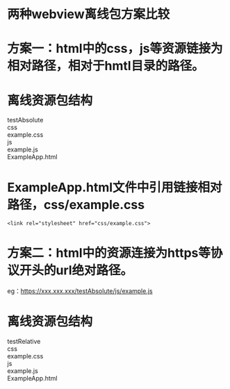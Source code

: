 

两种webview离线包方案比较<br>
====

方案一：html中的css，js等资源链接为相对路径，相对于hmtl目录的路径。<br>
===

离线资源包结构<br>
==
testAbsolute<br>
  css<br>
    example.css<br>
  js<br>
    example.js<br>
  ExampleApp.html<br>
  
  
ExampleApp.html文件中引用链接相对路径，css/example.css<br>
==
```
<link rel="stylesheet" href="css/example.css">
```
  
  




方案二：html中的资源连接为https等协议开头的url绝对路径。
===
eg：https://xxx.xxx.xxx/testAbsolute/js/example.js

离线资源包结构
==
testRelative<br>
  css<br>
    example.css<br>
  js<br>
    example.js<br>
  ExampleApp.html<br>





